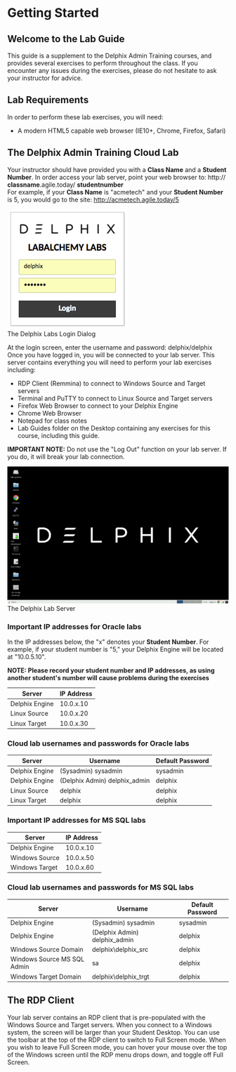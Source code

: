 # Getting Started

## Welcome to the Lab Guide

This guide is a supplement to the Delphix Admin Training courses,
and provides several exercises to perform throughout the class. If you
encounter any issues during the exercises, please do not hesitate to ask your
instructor for advice.

## Lab Requirements

In order to perform these lab exercises, you will need:

  * A modern HTML5 capable web browser (IE10+, Chrome, Firefox, Safari)

## The Delphix Admin Training Cloud Lab

Your instructor should have provided you with a **Class Name** and a **Student
Number**. In order access your lab server, point your web browser to: http://
**classname**.agile.today/ **studentnumber**  
For example, if your **Class Name** is  "acmetech" and your **Student Number**
is 5, you would go to the site: http://acmetech.agile.today/5  

![images/worddav9a8e19107bb12a1034a2f25f9f5a909f.png](images/worddav9a8e19107bb12a1034a2f25f9f5a909f.png)  
The Delphix Labs Login Dialog  

At the login screen, enter the username and password: delphix/delphix  
Once you have logged in, you will be connected to your lab server. This server
contains everything you will need to perform your lab exercises including:

  * RDP Client (Remmina) to connect to Windows Source and Target servers
  * Terminal and PuTTY to connect to Linux Source and Target servers
  * Firefox Web Browser to connect to your Delphix Engine
  * Chrome Web Browser
  * Notepad for class notes
  * Lab Guides folder on the Desktop containing any exercises for this course, including this guide.

**IMPORTANT NOTE:** Do not use the  "Log Out" function on your lab server. If
you do, it will break your lab connection.  


![images/worddav177dbea07c3e4a6fa6757816c62ad647.png](images/worddav177dbea07c3e4a6fa6757816c62ad647.png)  
The Delphix Lab Server

### Important IP addresses for Oracle labs

In the IP addresses below, the "x" denotes your **Student Number**. For
example, if your student number is  "5," your Delphix Engine will be located at "10.0.5.10".

**NOTE: Please record your student number and IP addresses, as using another student's number will cause problems during the exercises**

Server  | IP Address
------- | -----------
Delphix Engine | 10.0.x.10  
Linux Source | 10.0.x.20  
Linux Target| 10.0.x.30

### Cloud lab usernames and passwords for Oracle labs

Server | Username | Default Password
------ | -- | ----------
Delphix Engine | (Sysadmin) sysadmin | sysadmin  
Delphix Engine | (Delphix Admin) delphix_admin | delphix
Linux Source | delphix |delphix  
Linux Target | delphix |delphix  

### Important IP addresses for MS SQL labs

Server  | IP Address
------- | -----------
Delphix Engine | 10.0.x.10  
Windows Source | 10.0.x.50  
Windows Target| 10.0.x.60  


### Cloud lab usernames and passwords for MS SQL labs

Server | Username | Default Password
------ | -------- | ----------
Delphix Engine | (Sysadmin) sysadmin | sysadmin  
Delphix Engine | (Delphix Admin) delphix_admin | delphix  
Windows Source Domain |  delphix\delphix_src |delphix  
Windows Source MS SQL Admin|  sa |delphix  
Windows Target Domain | delphix\delphix_trgt |delphix  

## The RDP Client

Your lab server contains an RDP client that is pre-populated with the
Windows Source and Target servers. When you connect to a Windows system, the
screen will be larger than your Student Desktop. You can use the toolbar at
the top of the RDP client to switch to Full Screen mode. When you wish to
leave Full Screen mode, you can hover your mouse over the top of the Windows
screen until the RDP menu drops down, and toggle off Full Screen.
